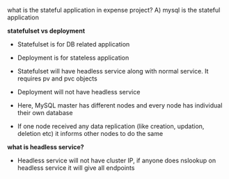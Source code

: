 what is the stateful application in expense project?
A) mysql is the stateful application

**statefulset vs deployment**
- Statefulset is for DB related application
- Deployment is for stateless application
- Statefulset will have headless service along with normal service. It requires pv and pvc objects
- Deployment will not have headless service 


- Here, MySQL master has different nodes and every node has individual their own database
- If one node received any data replication (like creation, updation, deletion etc) it informs other nodes to do the same

**what is headless service?**
- Headless service will not have cluster IP, if anyone does nslookup on headless service it will give all endpoints 

